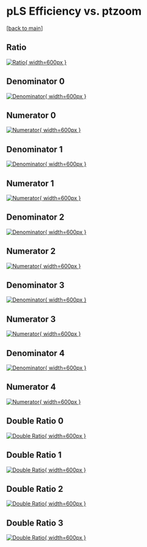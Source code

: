# pLS Efficiency vs. ptzoom

[[back to main](./)]



## Ratio

[![Ratio](../mtv/var/pLS_xtr_13_0_eff_ptzoom.png){ width=600px }](../mtv/var/pLS_xtr_13_0_eff_ptzoom.pdf)

## Denominator 0

[![Denominator](../mtv/den/pLS_xtr_13_0_eff_ptzoom_den0.png){ width=600px }](../mtv/den/pLS_xtr_13_0_eff_ptzoom_den0.pdf)

## Numerator 0

[![Numerator](../mtv/num/pLS_xtr_13_0_eff_ptzoom_num0.png){ width=600px }](../mtv/num/pLS_xtr_13_0_eff_ptzoom_num0.pdf)

## Denominator 1

[![Denominator](../mtv/den/pLS_xtr_13_0_eff_ptzoom_den1.png){ width=600px }](../mtv/den/pLS_xtr_13_0_eff_ptzoom_den1.pdf)

## Numerator 1

[![Numerator](../mtv/num/pLS_xtr_13_0_eff_ptzoom_num1.png){ width=600px }](../mtv/num/pLS_xtr_13_0_eff_ptzoom_num1.pdf)

## Denominator 2

[![Denominator](../mtv/den/pLS_xtr_13_0_eff_ptzoom_den2.png){ width=600px }](../mtv/den/pLS_xtr_13_0_eff_ptzoom_den2.pdf)

## Numerator 2

[![Numerator](../mtv/num/pLS_xtr_13_0_eff_ptzoom_num2.png){ width=600px }](../mtv/num/pLS_xtr_13_0_eff_ptzoom_num2.pdf)

## Denominator 3

[![Denominator](../mtv/den/pLS_xtr_13_0_eff_ptzoom_den3.png){ width=600px }](../mtv/den/pLS_xtr_13_0_eff_ptzoom_den3.pdf)

## Numerator 3

[![Numerator](../mtv/num/pLS_xtr_13_0_eff_ptzoom_num3.png){ width=600px }](../mtv/num/pLS_xtr_13_0_eff_ptzoom_num3.pdf)

## Denominator 4

[![Denominator](../mtv/den/pLS_xtr_13_0_eff_ptzoom_den4.png){ width=600px }](../mtv/den/pLS_xtr_13_0_eff_ptzoom_den4.pdf)

## Numerator 4

[![Numerator](../mtv/num/pLS_xtr_13_0_eff_ptzoom_num4.png){ width=600px }](../mtv/num/pLS_xtr_13_0_eff_ptzoom_num4.pdf)

## Double Ratio 0

[![Double Ratio](../mtv/ratio/pLS_xtr_13_0_eff_ptzoom_ratio0.png){ width=600px }](../mtv/ratio/pLS_xtr_13_0_eff_ptzoom_ratio0.pdf)

## Double Ratio 1

[![Double Ratio](../mtv/ratio/pLS_xtr_13_0_eff_ptzoom_ratio1.png){ width=600px }](../mtv/ratio/pLS_xtr_13_0_eff_ptzoom_ratio1.pdf)

## Double Ratio 2

[![Double Ratio](../mtv/ratio/pLS_xtr_13_0_eff_ptzoom_ratio2.png){ width=600px }](../mtv/ratio/pLS_xtr_13_0_eff_ptzoom_ratio2.pdf)

## Double Ratio 3

[![Double Ratio](../mtv/ratio/pLS_xtr_13_0_eff_ptzoom_ratio3.png){ width=600px }](../mtv/ratio/pLS_xtr_13_0_eff_ptzoom_ratio3.pdf)

